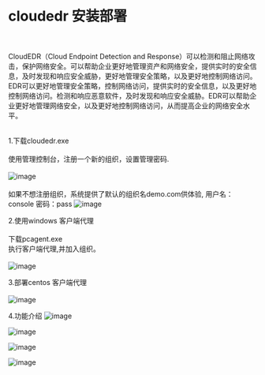 # cloudedr 安装部署

<br><br>CloudEDR（Cloud Endpoint Detection and Response）可以检测和阻止网络攻击，保护网络安全。可以帮助企业更好地管理资产和网络安全，提供实时的安全信息，及时发现和响应安全威胁，更好地管理安全策略，以及更好地控制网络访问。EDR可以更好地管理安全策略，控制网络访问，提供实时的安全信息，以及更好地控制网络访问。检测和响应恶意软件，及时发现和响应安全威胁。EDR可以帮助企业更好地管理网络安全，以及更好地控制网络访问，从而提高企业的网络安全水平。
<br><br>

1.下载cloudedr.exe <br><br>
使用管理控制台，注册一个新的组织，设置管理密码.<br><br>
![image](https://user-images.githubusercontent.com/40160399/224517103-163cf2a5-8912-4b06-81bd-f2b633cb6978.png)
<br><br>如果不想注册组织，系统提供了默认的组织名demo.com供体验, 用户名：console 密码：pass
![image](https://user-images.githubusercontent.com/40160399/224517336-7a8efd5f-a58c-4aef-8788-d06345627fff.png)


2.使用windows 客户端代理<br><br>
下载pcagent.exe<br>
执行客户端代理,并加入组织。<br><br>
![image](https://user-images.githubusercontent.com/40160399/224517142-3cde93e8-de07-4d51-8ca1-c8c44b1df777.png)


3.部署centos 客户端代理<br><br>
![image](https://user-images.githubusercontent.com/40160399/224517165-4a3e8982-d59c-4085-9971-9cfb73c44e79.png)



4.功能介绍
![image](https://user-images.githubusercontent.com/40160399/204451320-28b6f417-9367-46f2-9131-518b1e6cced6.png)

![image](https://user-images.githubusercontent.com/40160399/204451758-32352d10-2133-438c-8cbb-88d0c2771509.png)

![image](https://user-images.githubusercontent.com/40160399/204451840-e218fcb6-75ce-4b83-b0ee-5cd3c4740679.png)


![image](https://user-images.githubusercontent.com/40160399/204451581-5c34f134-5ef8-4fd6-b2e8-7488aca5819c.png)

